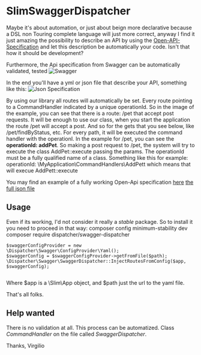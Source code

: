 # SlimSwaggerDispatcher

Maybe it's about automation, or just about beign more declarative because a DSL non Touring complete language will just more correct, anyway I find it just amazing the possibility to describe an API by using the [Open-API-Specification](https://github.com/OAI/OpenAPI-Specification/blob/master/README.md) and let this description be automatically your code. Isn't that how it should be development?

Furthermore, the Api specification from Swagger can be automatically validated, tested
![Swagger](https://2434zd29misd3e4a4f1e73ki-wpengine.netdna-ssl.com/wp-content/uploads/2016/11/SwaggerHP_Design-.png)

In the end you'll have a yml or json file that describe your API, something like this:
![Json Specification](https://raw.githubusercontent.com/virgiliolino/SwaggerSlimDispatcher/master/swagger.png) 

By using our library all routes will automatically be set. Every route pointing to a CommandHandler indicated by a unique operationId.
So in the image of the example, you can see that there is a route:
/pet that accept post requests. It will be enough to use our class, when you start the application the route /pet will accept a post.
And so for the gets that you see below, like /pet/findByStatus, etc.
For every path, it will be executed the command handler with the operationI.
In the example for /pet, you can see the **operationId: addPet**. So making a post request to /pet, the system will try to execute the class AddPet::execute passing the params. The operationId must be a fully qualified name of a class. Something like this for example:
operationId: \MyApplication\CommandHandlers\AddPett
which means that will execue AddPett::execute

You may find an example of a fully working Open-Api specification [here](http://petstore.swagger.io/) [the full json file](http://petstore.swagger.io/v2/swagger.json)

## Usage

Even if its working, I'd not consider it really a *stable* package. So to install it you need to proceed in that way:
composer config minimum-stability dev
composer require dispatcher/swagger-dispatcher

```
$swaggerConfigProvider = new \Dispatcher\Swagger\ConfigProvider\Yaml();
$swaggerConfig = $swaggerConfigProvider->getFromFile($path);
\Dispatcher\Swagger\SwaggerDispatcher::InjectRoutesFromConfig($app, $swaggerConfig); 
        
```

Where $app is a \Slim\App object, and $path just the url to the yaml file.

That's all folks.



## Help wanted

There is no validation at all. This process can be automatized. Class *CommandHandler* on the file called *SwaggerDispatcher*.

Thanks,
Virgilio 
